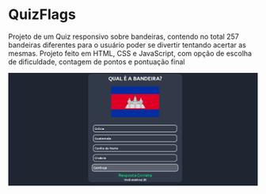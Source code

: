 # QuizFlags

<p>Projeto de um Quiz responsivo sobre bandeiras, contendo no total 257 bandeiras diferentes para o usuário poder se divertir tentando acertar as mesmas. Projeto feito em HTML, CSS e JavaScript, com opção de escolha de dificuldade, contagem de pontos e pontuação final</p>

<img src="./flags/print_quiz.png">
